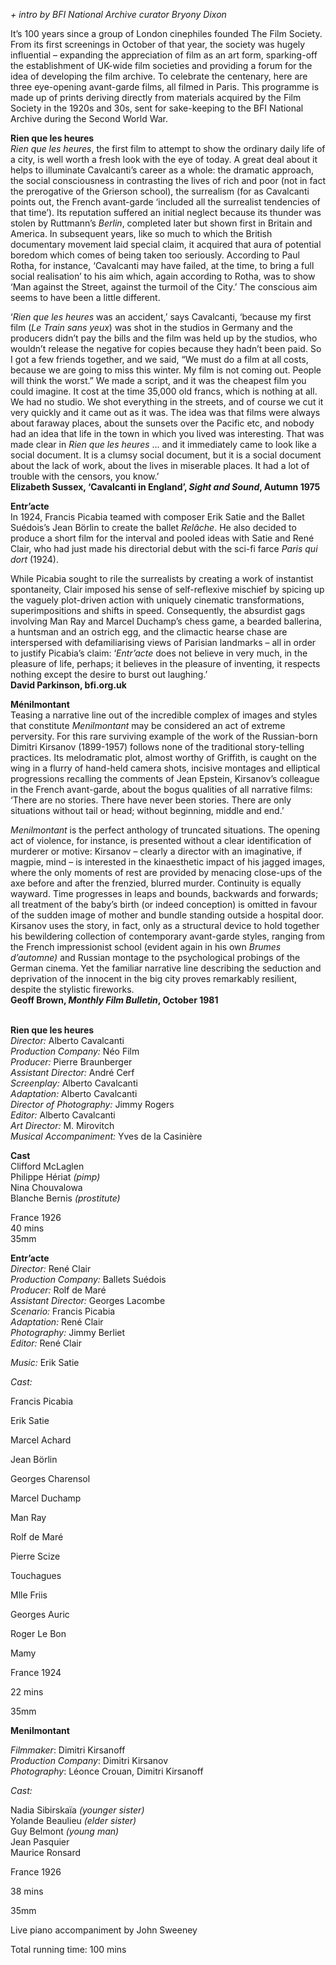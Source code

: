 
_+ intro by BFI National Archive curator Bryony Dixon_

It’s 100 years since a group of London cinephiles founded The Film Society. From its first screenings in October of that year, the society was hugely influential – expanding the appreciation of film as an art form, sparking-off the establishment of UK-wide film societies and providing a forum for the idea of developing the film archive. To celebrate the centenary, here are three eye-opening avant-garde films, all filmed in Paris. This programme is made up of prints deriving directly from materials acquired by the Film Society in the 1920s and 30s, sent for sake-keeping to the BFI National Archive during the Second World War.

**Rien que les heures**  
_Rien que les heures_, the first film to attempt to show the ordinary daily life of a city, is well worth a fresh look with the eye of today. A great deal about it helps to illuminate Cavalcanti’s career as a whole: the dramatic approach, the social consciousness in contrasting the lives of rich and poor (not in fact the prerogative of the Grierson school), the surrealism (for as Cavalcanti points out, the French avant-garde ‘included all the surrealist tendencies of that time’). Its reputation suffered an initial neglect because its thunder was stolen by Ruttmann’s _Berlin_, completed later but shown first in Britain and America. In subsequent years, like so much to which the British documentary movement laid special claim, it acquired that aura of potential boredom which comes of being taken too seriously. According to Paul Rotha, for instance, ‘Cavalcanti may have failed, at the time, to bring a full social realisation’ to his aim which, again according to Rotha, was to show ‘Man against the Street, against the turmoil of the City.’ The conscious aim seems to have been a little different.

‘_Rien que les heures_ was an accident,’ says Cavalcanti, ‘because my first film (_Le Train sans yeux_) was shot in the studios in Germany and the producers didn’t pay the bills and the film was held up by the studios, who wouldn’t release the negative for copies because they hadn’t been paid. So I got a few friends together, and we said, “We must do a film at all costs, because we are going to miss this winter. My film is not coming out. People will think the worst.” We made a script, and it was the cheapest film you could imagine. It cost at the time 35,000 old francs, which is nothing at all. We had no studio. We shot everything in the streets, and of course we cut it very quickly and it came out as it was. The idea was that films were always about faraway places, about the sunsets over the Pacific etc, and nobody had an idea that life in the town in which you lived was interesting. That was made clear in _Rien que les heures_ ... and it immediately came to look like a social document. It is a clumsy social document, but it is a social document about the lack of work, about the lives in miserable places. It had a lot of trouble with the censors, you know.’  
**Elizabeth Sussex, ‘Cavalcanti in England’, _Sight and Sound_, Autumn 1975**

**Entr’acte**  
In 1924, Francis Picabia teamed with composer Erik Satie and the Ballet Suédois’s Jean Börlin to create the ballet _Relâche_. He also decided to produce a short film for the interval and pooled ideas with Satie and René Clair, who had just made his directorial debut with the sci-fi farce _Paris qui dort_ (1924).

While Picabia sought to rile the surrealists by creating a work of instantist spontaneity, Clair imposed his sense of self-reflexive mischief by spicing up the vaguely plot-driven action with uniquely cinematic transformations, superimpositions and shifts in speed. Consequently, the absurdist gags involving Man Ray and Marcel Duchamp’s chess game, a bearded ballerina, a huntsman and an ostrich egg, and the climactic hearse chase are interspersed with defamiliarising views of Parisian landmarks – all in order to justify Picabia’s claim: ‘_Entr’acte_ does not believe in very much, in the pleasure of life, perhaps; it believes in the pleasure of inventing, it respects nothing except the desire to burst out laughing.’  
**David Parkinson, bfi.org.uk**

**Ménilmontant**  
Teasing a narrative line out of the incredible complex of images and styles that constitute _Menilmontant_ may be considered an act of extreme perversity. For this rare surviving example of the work of the Russian-born Dimitri Kirsanov (1899-1957) follows none of the traditional story-telling practices. Its melodramatic plot, almost worthy of Griffith, is caught on the wing in a flurry of hand-held camera shots, incisive montages and elliptical progressions recalling the comments of Jean Epstein, Kirsanov’s colleague in the French avant-garde, about the bogus qualities of all narrative films: ‘There are no stories. There have never been stories. There are only situations without tail or head; without beginning, middle and end.’

_Menilmontant_ is the perfect anthology of truncated situations. The opening act of violence, for instance, is presented without a clear identification of murderer or motive: Kirsanov – clearly a director with an imaginative, if magpie, mind – is interested in the kinaesthetic impact of his jagged images, where the only moments of rest are provided by menacing close-ups of the axe before and after the frenzied, blurred murder. Continuity is equally wayward. Time progresses in leaps and bounds, backwards and forwards; all treatment of the baby’s birth (or indeed conception) is omitted in favour of the sudden image of mother and bundle standing outside a hospital door. Kirsanov uses the story, in fact, only as a structural device to hold together his bewildering collection of contemporary avant-garde styles, ranging from the French impressionist school (evident again in his own _Brumes d’automne)_ and Russian montage to the psychological probings of the German cinema. Yet the familiar narrative line describing the seduction and deprivation of the innocent in the big city proves remarkably resilient, despite the stylistic fireworks.  
**Geoff Brown, _Monthly Film Bulletin_, October 1981**
<br><br>

**Rien que les heures**<br>
_Director:_ Alberto Cavalcanti<br>
_Production Company:_ Néo Film<br>
_Producer:_ Pierre Braunberger<br>
_Assistant Director:_ André Cerf<br>
_Screenplay:_ Alberto Cavalcanti<br>
_Adaptation:_ Alberto Cavalcanti<br>
_Director of Photography:_ Jimmy Rogers<br>
_Editor:_ Alberto Cavalcanti<br>
_Art Director:_ M. Mirovitch<br>
_Musical Accompaniment:_ Yves de la Casinière

**Cast**<br>
Clifford McLaglen<br>
Philippe Hériat _(pimp)_<br>
Nina Chouvalowa<br>
Blanche Bernis _(prostitute)_<br>

France 1926<br>
40 mins<br>
35mm

**Entr’acte**<br>
_Director:_ René Clair<br>
_Production Company:_ Ballets Suédois<br>
_Producer:_ Rolf de Maré<br>
_Assistant Director:_ Georges Lacombe<br>
_Scenario:_ Francis Picabia<br>
_Adaptation:_ René Clair<br>
_Photography:_ Jimmy Berliet<br>
_Editor:_ René Clair<br>

_Music:_ Erik Satie

_Cast:_<br>

Francis Picabia<br>

Erik Satie<br>

Marcel Achard<br>

Jean Börlin<br>

Georges Charensol<br>

Marcel Duchamp<br>

Man Ray<br>

Rolf de Maré<br>

Pierre Scize<br>

Touchagues<br>

Mlle Friis<br>

Georges Auric<br>

Roger Le Bon<br>

Mamy

France 1924<br>

22 mins<br>

35mm

**Menilmontant**<br>

_Filmmaker_: Dimitri Kirsanoff  
_Production Company_: Dimitri Kirsanov  
_Photography_: Léonce Crouan, Dimitri Kirsanoff

_Cast:_<br>

Nadia Sibirskaïa _(younger sister)_  
Yolande Beaulieu _(elder sister)_  
Guy Belmont _(young man)_  
Jean Pasquier  
Maurice Ronsard

France 1926<br>

38 mins<br>

35mm

Live piano accompaniment by John Sweeney

Total running time: 100 mins
<br><br><br>
<!--stackedit_data:
eyJoaXN0b3J5IjpbLTE4NzQxNDQ2OThdfQ==
-->